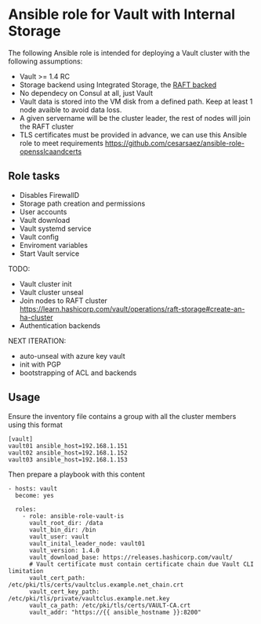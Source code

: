 # Ansible role for Vault with Internal Storage

The following Ansible role is intended for deploying a Vault cluster with the following assumptions:

* Vault >= 1.4 RC
* Storage backend using Integrated Storage, the [RAFT backed](https://www.vaultproject.io/docs/configuration/storage/raft/) 
* No dependecy on Consul at all, just Vault
* Vault data is stored into the VM disk from a defined path. Keep at least 1 node avaible to avoid data loss.
* A given servername  will be the cluster leader, the rest of nodes will join the RAFT cluster
* TLS certificates must be provided in advance, we can use this Ansible role to meet requirements https://github.com/cesarsaez/ansible-role-opensslcaandcerts

## Role tasks

* Disables FirewallD
* Storage path creation and permissions
* User accounts
* Vault download
* Vault systemd service
* Vault config
* Enviroment variables
* Start Vault service

TODO:

* Vault cluster init
* Vault cluster unseal
* Join nodes to RAFT cluster  https://learn.hashicorp.com/vault/operations/raft-storage#create-an-ha-cluster 
* Authentication backends

NEXT ITERATION:

* auto-unseal with azure key vault
* init with PGP
* bootstrapping of ACL and backends

## Usage

Ensure the inventory file contains a group with all the cluster members using this format

```
[vault]
vault01 ansible_host=192.168.1.151
vault02 ansible_host=192.168.1.152
vault03 ansible_host=192.168.1.153
```

Then prepare a playbook with this content

```
- hosts: vault
  become: yes

  roles:
    - role: ansible-role-vault-is
      vault_root_dir: /data
      vault_bin_dir: /bin
      vault_user: vault
      vault_inital_leader_node: vault01
      vault_version: 1.4.0
      vault_download_base: https://releases.hashicorp.com/vault/
      # Vault certificate must contain certificate chain due Vault CLI limitation
      vault_cert_path: /etc/pki/tls/certs/vaultclus.example.net_chain.crt
      vault_cert_key_path: /etc/pki/tls/private/vaultclus.example.net.key
      vault_ca_path: /etc/pki/tls/certs/VAULT-CA.crt
      vault_addr: "https://{{ ansible_hostname }}:8200"
```